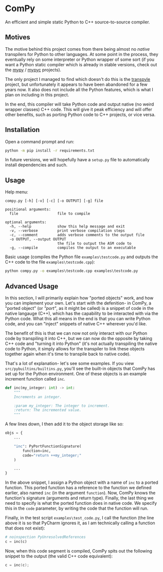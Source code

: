 # ComPy

An efficient and simple static Python to C++ source-to-source compiler.

## Motives

The motive behind this project comes from there being almost no _native_
transpilers for Python to other languages. At some point in the process,
they eventually rely on some interpreter or Python wrapper of some sort
(if you want a Python static compiler which is already in stable versions,
check out the [mypy](https://github.com/python/mypy) /
[mypyc](https://github.com/mypyc/mypyc) projects).

The only project I managed to find which doesn't do this is the
[transpyle](https://github.com/mbdevpl/transpyle/) project, but
unfortunately it appears to have been abandoned for a few years
now. It also does not include all the Python features, which is
what I plan on including in this project.

In the end, this compiler will take Python code and output native
(no weird wrapper classes) C++ code. This will give it peak
efficiency and will offer other benefits, such as porting Python
code to C++ projects, or vice versa.

## Installation

Open a command prompt and run:
```cmd
python -m pip install -r requirements.txt
```
In future versions, we will hopefully have a `setup.py` file
to automatically install dependencies and such.

## Usage

Help menu:

```text
compy.py [-h] [-v] [-c] [-o OUTPUT] [-g] file

positional arguments:
  file                  file to compile

optional arguments:
  -h, --help            show this help message and exit
  -v, --verbose         print verbose compilation steps
  -c, --comment         adds verbose comments to the output file
  -o OUTPUT, --output OUTPUT
                        the file to output the ASM code to
  -g, --compile         compiles the output to an executable
```

Basic usage (compiles the Python file `examples\testcode.py`
and outputs the C++ code to the file `examples\testcode.cpp`):

```cmd
python compy.py -o examples\testcode.cpp examples\testcode.py
```

## Advanced Usage

In this section, I will primarily explain how "ported objects"
work, and how you can implement your own. Let's start with the
defenition- in ComPy, a "ported object" (or _"port"_, as it
might be called) is a snippet of code in the native langauge
(C++), which has the capability to be interacted with via the
Python code. What this all means in the end is that you can
write Python code, and you can "inject" snippets of native C++
wherever you'd like.

The benefit of this is that we can now not only interact with
our Python code by transpiling it into C++, but we can now do
the opposite by taking C++ code and "turning it into Python"
(it's not actually transpiling the native code to Python, it
simply allows for the transpiler to link these objects together
again when it's time to transpile back to native code).

That's a lot of explanation- let's see some examples. If you
view `src/pybuiltins/builtins.py`, you'll see the built-in
objects that ComPy has set up for the Python environment.
One of these objects is an example increment function called
`inc`.

```python
def inc(my_integer: int) -> int:
	"""
	Increments an integer.

	:param my_integer: The integer to increment.
	:return: The incremented value.
	"""
```

A few lines down, I then add it to the object storage like so:

```python
objs = {
    ...

    "inc": PyPortFunctionSignature(
        function=inc,
        code="return ++my_integer;"
    )

    ...
}
```

In the above snippet, I assign a Python object with a name
of `inc` to a ported function. This ported function has a
reference to the function we defined earlier, also named
`inc` (in the argument `function`). Now, ComPy knows the
function's signature (arguments and return type). Finally,
the last thing we need to specify is what the ported
function does in native code. We specify this in the `code`
parameter, by writing the code that the function will run.

Finally, in the test script `examples\test_code.py`, I call
the function (the line above it is so that PyCharm ignores it,
as I am technically calling a function that does not exist):

```python
# noinspection PyUnresolvedReferences
c = inc(c)
```

Now, when this code segment is compiled, ComPy spits out the
following snippet to the output (the valid C++ code equivalent):
```cpp
c = inc(c);
```